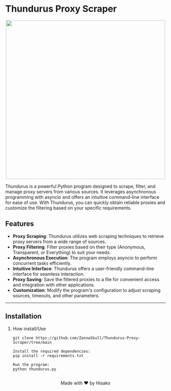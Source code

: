 # Thundurus Proxy Scraper 

<p align="center">
<img src="https://www.pngplay.com/wp-content/uploads/12/Thundurus-Pokemon-Free-PNG.png", width="500", height="500">
</p>

Thundurus is a powerful Python program designed to scrape, filter, and manage proxy servers from various sources. It leverages asynchronous programming with asyncio and offers an intuitive command-line interface for ease of use. With Thundurus, you can quickly obtain reliable proxies and customize the filtering based on your specific requirements.

## Features

- **Proxy Scraping**: Thundurus utilizes web scraping techniques to retrieve proxy servers from a wide range of sources.
- **Proxy Filtering**: Filter proxies based on their type (Anonymous, Transparent, or Everything) to suit your needs.
- **Asynchronous Execution**: The program employs asyncio to perform concurrent tasks efficiently.
- **Intuitive Interface**: Thundurus offers a user-friendly command-line interface for seamless interaction.
- **Proxy Saving**: Save the filtered proxies to a file for convenient access and integration with other applications.
- **Customization**: Modify the program's configuration to adjust scraping sources, timeouts, and other parameters.

---

## Installation

1. How install/Use
   ```shell
   git clone https://github.com/ZannaSkull/Thundurus-Proxy-Scraper/tree/main
   
   Install the required dependencies:
   pip install -r requirements.txt
   
   Run the program:
   python thundurus.py
   

<div align="center">
  Made with ❤️ by Hisako
</div>
